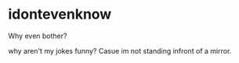 # idontevenknow
Why even bother?

why aren't my jokes funny? Casue im not standing infront of a mirror.
